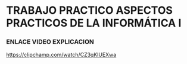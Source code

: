 # TRABAJO PRACTICO ASPECTOS PRACTICOS DE LA INFORMÁTICA I

### ENLACE VIDEO EXPLICACION

https://clipchamp.com/watch/CZ3qKlUEXwa
